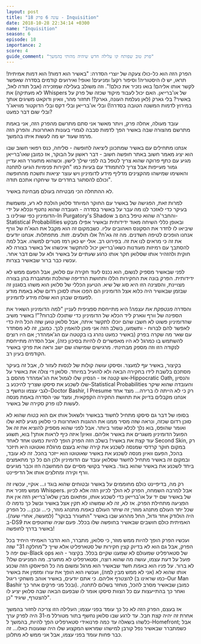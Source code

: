 ```yaml
---
layout: post
title: "עונה 6 פרק 18 - Inquisition"
date: 2018-10-28 22:34:14 +0300
name: "Inquisition"
season: 6
episode: 18
importance: 2
score: 4
guide_comment: "פרק טוב שפותח קו עלילה חדש שיהיה מהותי בהמשך"
---
```

הפרק הזה הוא כל-כולו צעקה של יוצרי הסדרה: "באשיר הוא דמות! הוא דמות אמיתית! תראו, יש לו היסטוריה! וסיפור רקע! ומניעים! ואופי! ואירועים קודמים בסדרה שאפשר לקשר אותו אליהם! בואו נזכיר את כולם!". וזה משולב בעלילה שמזכירה (אבל תודה לאל, לא מעתיקה) את Whispers של או'ברייאן. האם יכול לעבוד מיקוד שכזה של פרק על באשיר? בלי גארק (לאן נעלמת העונה, גארק?! תחזור מהר, וואיון ודוקאט משיגים אותך במירוץ לדמות המשנה הטובה בסדרה!) ובלי או'ברייאן ובלי דקס ובלי הדוקטור מוויאג'ר ובלי שום דבר כמעט?

עובד מעולה, אחלה פרק, ויותר מאשר אני סתם מתרשם מהפרק הזה, אני באמת מתרשם מהצורה שבה באשיר הפך לדמות סבבה לגמרי בעונות האחרונות. והפרק הזה מרמז שעוד יש מה לעשות איתו בהמשך.

אנחנו מתחילים עם באשיר שמתכונן ליציאה לחופשה - סליחה, כנס רפואי חשוב שבו הוא יציג מאמר חשוב באתר חופשה חשוב - דבר ראשון על הבוקר, אז כמובן שאו'ברייאן מגיע עם כתף פרוקה שהוא צריך לטפל בה לפני שילך לישון. וכשהוא מתעורר הוא עדיין גמור מעייפות אבל צריך להתמודד עם בעיות כמו "חקירות פנימיות הגיעו לתחנה והאשימו שמישהו מהקצינים מדליף מידע לדומיניון ויש עוצר יציאות ותשכח מהחופשה וכולם להסתגר בחדרים עד שיחקרו אתכם תודה".

לא ההתחלה הכי מבטיחה בעולם מבחינת באשיר.

למרות זאת, הפגישה של באשיר עם החוקר המיוחד סלואן הולכת לא רע, ומשמשת בעיקר כדי לאזכר לנו מה עבר על באשיר בסדרה - העובדה שהוא נחטף ונכלא על ידי הדומיניון כפי שגילינו ב-In Purgatory's Shadow והחבר'ה שהוא טיפל בהם ב-Statistical Probabilities ובאופן כללי השיחה מאוד ידידותית ובאשיר אפילו מבקש שיביאו לו לחדר את הסקונס האהובים עליו. כשבמקום זה הוא מקבל את הגא'ח של וורף אנחנו הופכים לטיפה חשדנים. מה זה גא'ח? אלו תולעים. זזות. מתפתלות. אנחנו יודעים את זה כי מראים לנו את זה. בפירוט רב. אולי יש כאן רמז מטרים למשהו. אבל למה להסתבך עם רמיזות מעודנות כשאו'ברייאן יכול להתקשר איכשהו אל באשיר בצורה לא חוקית ולהזהיר אותו שסלואן חקר אותו כרגע שעתיים על באשיר ולא על שום דבר אחר. עכשיו כבר ברור שבאשיר בצרות.

לפני שבאשיר מספיק לנשום, הוא נכנס ל*עוד* חקירה עם סלואן, אבל הפעם ממש לא ידידותית. הפרק בונה את החקירות הללו ותחושת הרדיפה שהולכת ומתגברת בהן בצורה מצויינת, והסצינה הזו היא סוג של שיא. הטיעון הכללי של סלואן הוא משהו בסגנון זה שבזמן שבאשיר היה כלוא אצל הדומיניון הם הפכו אותו לסוכן רדום שלא באמת מודע לפעמים שבהן הוא שולח מידע לדומיניון.

והסדרה *מנטפקת את עצמה*! היא מתייחסת ספציפית לעניין "למה הדומיניון השאיר את הספינה של וורף וגארק ליד הכלא של הדומיניון כדי שתוכלו לברוח?"! באשיר משיב שהדומיניון פשוט לא חשבו שהם יוכלו לתקשר איתה, אבל סלואן טוען שזה הכל היה כדי לאפשר להם לברוח - ותשמעו, בשלב הזה אני מוכן להאמין לכך. כמובן, זה לא מסתדר עם שאר מה שקרה בפרק (באשיר כמעט נהרג בו בקטטה עם הג'אמהדר; אם היו רוצים להשתמש בו כמרגל לא היו מאפשרים לו להיות בסיכון כזה), אבל הסדרה מתייחסת לנקודה הזו וזה מספק מבחינתי. מרגישים שמישהו שם ישב וראה את פרקי באשיר הקודמים בעיון רב.

בקיצור, באשיר עף למעצר. וסיסקו עושה קולות של לנסות לעזור לו, אבל זה בעיקר מסתכם בלשבת לידו בחקירה הבאה ולא להועיל במיוחד. סלואן די צולה את באשיר על אש קטנה אז - הנסיון שלו לגמול את הג'אמהדר מהסם ב-Hippocratic Oath, והנסיון שלו לשכנע את סיסקו שצריך להיכנע ב-Statistical Probabilities והעובדה שהוא שיקר לגבי עצמו ונחשף ב-Doctor Bashir, I Presume רק כי לא הייתה לו ברירה... מצד אחד אנחנו מקבלים בדיוק את תחושת החקירה הקפקאית, ומצד שני הסדרה באמת מנסה לעשות לנו פרק סקירה של באשיר.

בסופו של דבר גם סיסקו מתחיל לחשוד בבאשיר ולשאול אותו אם הוא *בטוח* שהוא לא סוכן רדום שכזה, ונראה שזה מסיר ממנו את ההגנות האחרונות כי סלואן מגיע לתא שלו ואומר שהופס, בוא נלך לכלא שמור ביותר. אבל לפני שהוא מספיק להוציא את זה אל הפועל הדומיניון משגרים את באשיר אליהם. וואיון! איזה כיף לראות אותך! בוא, תשגע עוד קצת את באשיר! בשלב הזה הפרק הופך להיות כמעט אחד לאחד Second Skin, רק במקום חוקר קרדסי שמנסה לשכנע את קירה שהיא בעצם מרגלת ואוטוטו היא תיזכר בהכל, הפעם וואיון מנסה לשכנע את באשיר שאוטוטו הוא ייזכר בהכל. זה לא עובד, ובמקום זה באשיר מתחיל לחשוד שסלואן עובד עם הדומיניון ולכן הם כל כך מתאמצים ביחד לשכנע את באשיר שהוא בוגד. באשיר בקושי מסיים עם המחשבה הזו וכבר מגיעים וורף וקירה ומחלצים אותו אל הדיפיינט.

רק מה, בדיפיינט כולם מחוממים על באשיר ובטוחים שהוא בוגד ו... אוקיי, עכשיו זה ממש מזכיר את Whispers. אבל למרבה השמחה, הפרק לא הולך לכיוון הזה אלא לכיוון של באשיר שם יד על או'ברייאן כדי לשכנע אותו, ופתאום מבין שלאו'ברייאן הזה אין את הפציעה מתחילת הפרק. אז לא, זה לא שמשהו לא תקין אצל באשיר ובשל כך נדמה לו שכל יתר העולם מתנהג מוזר; זה שיתר העולם *באמת* מתנהג מוזר, כי... ובכן... כל הפרק היה הולודק אחד גדול, החל מהרגע שבו באשיר "התעורר בבוקר" (למעשה, אחרי שעה). ב-DS9 האמיתית כולם חושבים שבאשיר בחופשה שלו בכלל. פעם *שניה* שחוטפים את באשיר בדרך לחופשה!

ועכשיו הפרק הופך להיות ממש מוזר, כי סלואן, מתברר, הוא הדבר האמיתי היחיד בכל הפרק, אבל גם הוא לא בדיוק קצין חקירות של סטארפליט אלא שייך ל"מחלקה 31" שזה שם יפה ל-Black ops של סטארפליט שמעולם לא שמענו שקיים בכלל. בקיצור - הוא פועל על דעת עצמו, עושה מה שהוא רוצה, וסטארפליט לא מתערב. מה המניעים שלו? לא ברור. על פניו הוא *באמת* חשד שבאשיר הוא מרגל ומשום מה כל הפיאסקו הזה שכנע אותו שהוא לא (אני לא ממש מבין למה), ועכשיו הוא הופך את עורו ומזמין את באשיר *להצטרף* אליהם. כי אתם יודעים, באשיר אוהב משחקי ריגול (כמו שראינו ב-Our Man Bashir ובכל מני פרקים אחר כך). כמובן שבאשיר מסרב להכל, מוחזר בשלום לתחנה, ואחר כך בהתייעצות עם כל הצוות סיסקו אומר לו שבפעם הבאה שבה סלואן יציע לו להצטרף, שיגיד "כן".

אז בעצם, הפרק הזה לא כל כך עומד בפני עצמו; העלילה הזו צריכה לחזור בהמשך אחרת זה יהיה קצת חבל. עד לרגע שבו סלואן נחשף בתור מטורלל מ-31 היה לפרק ערך כלשהו בשאלה עד כמה פרנואידי סטארפליט הפך להיות, בהמשך ל-Homefront; אבל כשמתברר שבאשיר נפל קורבן למישהו שמראש המקצוע שלו היה שגעונות כאלו... זה כבר פחות עומד בפני עצמו, אבל אני ממש לא מתלונן.
